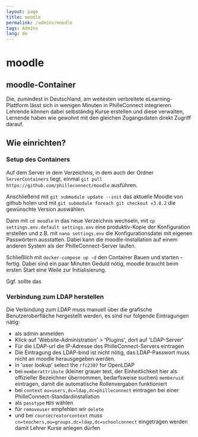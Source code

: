 ```yaml
---
layout: page
title: moodle
permalink: /admins/moodle
tags: Admins
lang: de
---
```


# **moodle**

## moodle-Container

Die, zumindest in Deutschland, am weitesten verbreitete eLearning-Plattform lässt sich in wenigen Minuten in PhilleConnect integrieren. Lehrende können dabei selbständig Kurse erstellen und diese verwalten, Lernende haben wie gewohnt mit den gleichen Zugangsdaten direkt Zugriff darauf.

## Wie einrichten?

### Setup des Containers

Auf dem Server in dem Verzeichnis, in dem auch der Ordner `ServerContainers` liegt, einmal `git pull https://github.com/philleconnect/moodle` ausführen.

Anschließend mit `git submodule update --init` das aktuelle Moodle von github holen und mit `git submodule foreach git checkout v3.8.2` die gewünschte Version auswählen.

Dann mit `cd moodle` in das neue Verzeichnis wechseln, mit `cp settings.env.default settings.env` eine produktiv-Kopie der Konfiguration erstellen und z.B. mit `nano settings.env` die Konfigurationsdatei mit eigenen Passwörtern ausstatten. Dabei kann die moodle-Installation auf einem anderen System als der PhilleConnect-Server laufen.

Schließlich mit `docker-compose up -d` den Container Bauen und starten - fertig. Dabei sind ein paar Minuten Geduld nötig, moodle braucht beim ersten Start eine Weile zur Initialisierung.

Ggf. sollte das 

### Verbindung zum LDAP herstellen

Die Verbindung zum LDAP muss manuell über die grafische Benutzeroberfläche hergestellt werden, es sind nur folgende Eintragungen nätig:

- als admin anmelden
- Klick auf 'Website-Administration' > 'Plugins', dort auf 'LDAP-Server'
- Für die LDAP-url die IP-Adresse des PhilleConnect-Servers eintragen
- Die Eintragung des LDAP-bind ist nicht nötig, das LDAP-Passwort muss nicht an moodle herausgegeben werden.
- in 'user lookup' select the `rfc2307` for OpenLDAP
- bei `memberattribute` (kleiner grauer text, der Einheitlichkeit hier als offizieller Bezeichner übernommen, bedarfsweise suchen) `memberuid` eintragen, damit die automatische Rollenvergaben funktioniert
- bei `context` `ou=users,dc=ldap,dc=philleconnect` eintragen bei einer PhilleConnect-Standardinstallation
- als `passtype` `MD5` wählen
- für `removeuser` empfehlen wir `delete`
- und bei `coursecreatorcontext` muss `cn=teachers,ou=groups,dc=ldap,dc=schoolconnect` eingetragen werden damit Lehrer Kurse anlegen dürfen

